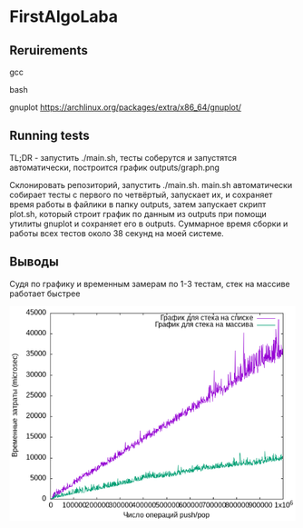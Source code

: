 # FirstAlgoLaba
## Reruirements
gcc

bash

gnuplot https://archlinux.org/packages/extra/x86_64/gnuplot/

## Running tests
TL;DR - запустить ./main.sh, тесты соберутся и запустятся автоматически, построится график outputs/graph.png

Склонировать репозиторий, запустить ./main.sh. main.sh автоматически собирает тесты с первого по четвёртый, запускает их, и сохраняет время работы в файлики в папку outputs, затем запускает скрипт plot.sh, который строит график по данным из outputs при помощи утилиты gnuplot и сохраняет его в outputs. Суммарное время сборки и работы всех тестов около 38 секунд на моей системе.
## Выводы
Судя по графику и временным замерам по 1-3 тестам, стек на массиве работает быстрее

![alt text](outputs/graph.png)
